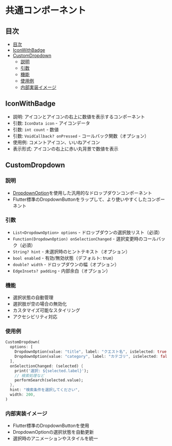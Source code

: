 # 共通コンポーネント

## 目次
- [目次](#目次)
- [IconWithBadge](#iconwithbadge)
- [CustomDropdown](#customdropdown)
  - [説明](#説明)
  - [引数](#引数)
  - [機能](#機能)
  - [使用例](#使用例)
  - [内部実装イメージ](#内部実装イメージ)

## IconWithBadge
- 説明: アイコンとアイコンの右上に数値を表示するコンポーネント
- 引数: `IconData icon` - アイコンデータ
- 引数: `int count` - 数値
- 引数: `VoidCallback? onPressed` - コールバック関数（オプション）
- 使用例: コメントアイコン、いいねアイコン
- 表示形式: アイコンの右上に赤い丸背景で数値を表示

## CustomDropdown
### 説明
- [DropdownOption](../core/共通構造体.md#dropdownoption)を使用した汎用的なドロップダウンコンポーネント
- Flutter標準のDropdownButtonをラップして、より使いやすくしたコンポーネント

### 引数
- `List<DropdownOption> options` - ドロップダウンの選択肢リスト（必須）
- `Function(DropdownOption) onSelectionChanged` - 選択変更時のコールバック（必須）
- `String? hint` - 未選択時のヒントテキスト（オプション）
- `bool enabled` - 有効/無効状態（デフォルト: true）
- `double? width` - ドロップダウンの幅（オプション）
- `EdgeInsets? padding` - 内部余白（オプション）

### 機能
- 選択状態の自動管理
- 選択肢が空の場合の無効化
- カスタマイズ可能なスタイリング
- アクセシビリティ対応

### 使用例
```dart
CustomDropdown(
  options: [
    DropdownOption(value: "title", label: "クエスト名", isSelected: true),
    DropdownOption(value: "category", label: "カテゴリ", isSelected: false),
  ],
  onSelectionChanged: (selected) {
    print('選択: ${selected.label}');
    // 検索処理など
    performSearch(selected.value);
  },
  hint: "検索条件を選択してください",
  width: 200,
)
```

### 内部実装イメージ
- Flutter標準のDropdownButtonを使用
- DropdownOptionの選択状態を自動更新
- 選択時のアニメーションやスタイルを統一
